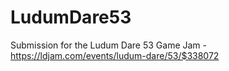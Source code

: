 # LudumDare53
Submission for the Ludum Dare 53 Game Jam - https://ldjam.com/events/ludum-dare/53/$338072
